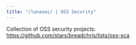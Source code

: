 ```yaml
---
title: "/lunasec/ | OSS Security"
---
```


Collection of OSS security projects: https://github.com/stars/breadchris/lists/oss-sca

